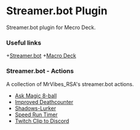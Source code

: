 # Streamer.bot Plugin
 Streamer.bot plugin for Mecro Deck.

### Useful links
+[Streamer.bot](https://streamer.bot/)
+[Macro Deck](https://macrodeck.org/)

### Streamer.bot - Actions
 A collection of MrVibes_RSA's streamer.bot actions.
 
+ [Ask Magic 8-ball](Magic-8-ball/README.md)
+ [Improved Deathcounter](Improved-Deathcounter/README.md)
+ [Shadows-Lurker](Shadows-Lurker/README.md)
+ [Speed Run Timer](Speed-Run-Timer/README.md)
+ [Twitch Clip to Discord](Clip-To-Discord/README.md)
